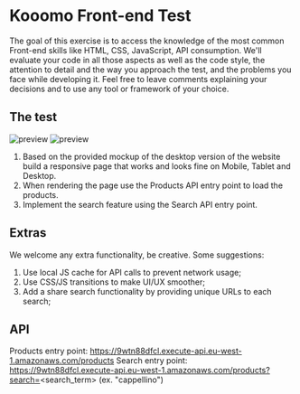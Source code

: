# Kooomo Front-end Test

The goal of this exercise is to access the knowledge of the most common Front-end skills like HTML, CSS, JavaScript, API consumption.
We'll evaluate your code in all those aspects as well as the code style, the attention to detail and the way you approach the test, and the problems you face while developing it.
Feel free to leave comments explaining your decisions and to use any tool or framework of your choice.

## The test
![preview](./mockup/kooomo_technical_test.jpg)
![preview](./mockup/kooomo_technical_test_menu_scroll.jpg)
1. Based on the provided mockup of the desktop version of the website build a responsive page that works and looks fine on Mobile, Tablet and Desktop.
1. When rendering the page use the Products API entry point to load the products.
1. Implement the search feature using the Search API entry point.

## Extras
We welcome any extra functionality, be creative. Some suggestions:
1. Use local JS cache for API calls to prevent network usage;
1. Use CSS/JS transitions to make UI/UX smoother;
1. Add a share search functionality by providing unique URLs to each search;

## API
Products entry point: https://9wtn88dfcl.execute-api.eu-west-1.amazonaws.com/products
Search entry point: https://9wtn88dfcl.execute-api.eu-west-1.amazonaws.com/products?search=<search_term> (ex. "cappellino")
